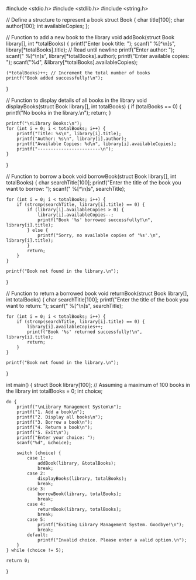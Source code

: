#include <stdio.h>
#include <stdlib.h>
#include <string.h>

// Define a structure to represent a book
struct Book {
    char title[100];
    char author[100];
    int availableCopies;
};

// Function to add a new book to the library
void addBook(struct Book library[], int *totalBooks) {
    printf("Enter book title: ");
    scanf(" %[^\n]s", library[*totalBooks].title); // Read until newline
    printf("Enter author: ");
    scanf(" %[^\n]s", library[*totalBooks].author);
    printf("Enter available copies: ");
    scanf("%d", &library[*totalBooks].availableCopies);

    (*totalBooks)++; // Increment the total number of books
    printf("Book added successfully!\n");
}

// Function to display details of all books in the library
void displayBooks(struct Book library[], int totalBooks) {
    if (totalBooks == 0) {
        printf("No books in the library.\n");
        return;
    }

    printf("\nLibrary Books:\n");
    for (int i = 0; i < totalBooks; i++) {
        printf("Title: %s\n", library[i].title);
        printf("Author: %s\n", library[i].author);
        printf("Available Copies: %d\n", library[i].availableCopies);
        printf("------------------------\n");
    }
}

// Function to borrow a book
void borrowBook(struct Book library[], int totalBooks) {
    char searchTitle[100];
    printf("Enter the title of the book you want to borrow: ");
    scanf(" %[^\n]s", searchTitle);

    for (int i = 0; i < totalBooks; i++) {
        if (strcmp(searchTitle, library[i].title) == 0) {
            if (library[i].availableCopies > 0) {
                library[i].availableCopies--;
                printf("Book '%s' borrowed successfully!\n", library[i].title);
            } else {
                printf("Sorry, no available copies of '%s'.\n", library[i].title);
            }
            return;
        }
    }

    printf("Book not found in the library.\n");
}

// Function to return a borrowed book
void returnBook(struct Book library[], int totalBooks) {
    char searchTitle[100];
    printf("Enter the title of the book you want to return: ");
    scanf(" %[^\n]s", searchTitle);

    for (int i = 0; i < totalBooks; i++) {
        if (strcmp(searchTitle, library[i].title) == 0) {
            library[i].availableCopies++;
            printf("Book '%s' returned successfully!\n", library[i].title);
            return;
        }
    }

    printf("Book not found in the library.\n");
}

int main() {
    struct Book library[100]; // Assuming a maximum of 100 books in the library
    int totalBooks = 0;
    int choice;

    do {
        printf("\nLibrary Management System\n");
        printf("1. Add a book\n");
        printf("2. Display all books\n");
        printf("3. Borrow a book\n");
        printf("4. Return a book\n");
        printf("5. Exit\n");
        printf("Enter your choice: ");
        scanf("%d", &choice);

        switch (choice) {
            case 1:
                addBook(library, &totalBooks);
                break;
            case 2:
                displayBooks(library, totalBooks);
                break;
            case 3:
                borrowBook(library, totalBooks);
                break;
            case 4:
                returnBook(library, totalBooks);
                break;
            case 5:
                printf("Exiting Library Management System. Goodbye!\n");
                break;
            default:
                printf("Invalid choice. Please enter a valid option.\n");
        }
    } while (choice != 5);

    return 0;
}
